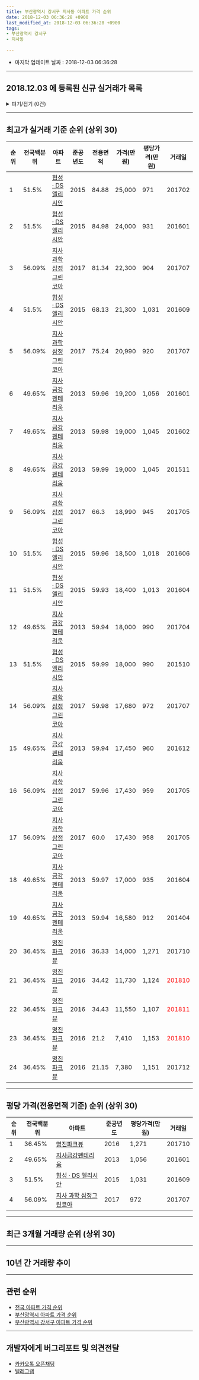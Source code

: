 ```yaml
---
title: 부산광역시 강서구 지사동 아파트 가격 순위
date: 2018-12-03 06:36:28 +0900
last_modified_at: 2018-12-03 06:36:28 +0900
tags:
- 부산광역시 강서구
- 지사동

---
```


* 마지막 업데이트 날짜 : 2018-12-03 06:36:28

---

## 2018.12.03 에 등록된 신규 실거래가 목록

<details>
<summary>펴기/접기 (0건)</summary>
<div markdown="1">

|아파트|전국백분위|준공년도|전용면적|가격(만원)|평당가격(만원)|거래일|
|---|---|---|---|---|---|---|
|없음|||||||


</div>
</details>

---

## 최고가 실거래 기준 순위 (상위 30)


|순위|전국백분위|아파트|준공년도|전용면적|가격(만원)|평당가격(만원)|거래일|
|---|---|---|---|---|---|---|---|
|1|51.5%|[협성 · DS 엘리시안](https://search.naver.com/search.naver?query=%EB%B6%80%EC%82%B0%EA%B4%91%EC%97%AD%EC%8B%9C+%EA%B0%95%EC%84%9C%EA%B5%AC+%EC%A7%80%EC%82%AC%EB%8F%99+%ED%98%91%EC%84%B1+%C2%B7+DS+%EC%97%98%EB%A6%AC%EC%8B%9C%EC%95%88)|2015|84.88|25,000|971|201702|
|2|51.5%|[협성 · DS 엘리시안](https://search.naver.com/search.naver?query=%EB%B6%80%EC%82%B0%EA%B4%91%EC%97%AD%EC%8B%9C+%EA%B0%95%EC%84%9C%EA%B5%AC+%EC%A7%80%EC%82%AC%EB%8F%99+%ED%98%91%EC%84%B1+%C2%B7+DS+%EC%97%98%EB%A6%AC%EC%8B%9C%EC%95%88)|2015|84.98|24,000|931|201601|
|3|56.09%|[지사 과학 삼정그린코아](https://search.naver.com/search.naver?query=%EB%B6%80%EC%82%B0%EA%B4%91%EC%97%AD%EC%8B%9C+%EA%B0%95%EC%84%9C%EA%B5%AC+%EC%A7%80%EC%82%AC%EB%8F%99+%EC%A7%80%EC%82%AC+%EA%B3%BC%ED%95%99+%EC%82%BC%EC%A0%95%EA%B7%B8%EB%A6%B0%EC%BD%94%EC%95%84)|2017|81.34|22,300|904|201707|
|4|51.5%|[협성 · DS 엘리시안](https://search.naver.com/search.naver?query=%EB%B6%80%EC%82%B0%EA%B4%91%EC%97%AD%EC%8B%9C+%EA%B0%95%EC%84%9C%EA%B5%AC+%EC%A7%80%EC%82%AC%EB%8F%99+%ED%98%91%EC%84%B1+%C2%B7+DS+%EC%97%98%EB%A6%AC%EC%8B%9C%EC%95%88)|2015|68.13|21,300|1,031|201609|
|5|56.09%|[지사 과학 삼정그린코아](https://search.naver.com/search.naver?query=%EB%B6%80%EC%82%B0%EA%B4%91%EC%97%AD%EC%8B%9C+%EA%B0%95%EC%84%9C%EA%B5%AC+%EC%A7%80%EC%82%AC%EB%8F%99+%EC%A7%80%EC%82%AC+%EA%B3%BC%ED%95%99+%EC%82%BC%EC%A0%95%EA%B7%B8%EB%A6%B0%EC%BD%94%EC%95%84)|2017|75.24|20,990|920|201707|
|6|49.65%|[지사금강펜테리움](https://search.naver.com/search.naver?query=%EB%B6%80%EC%82%B0%EA%B4%91%EC%97%AD%EC%8B%9C+%EA%B0%95%EC%84%9C%EA%B5%AC+%EC%A7%80%EC%82%AC%EB%8F%99+%EC%A7%80%EC%82%AC%EA%B8%88%EA%B0%95%ED%8E%9C%ED%85%8C%EB%A6%AC%EC%9B%80)|2013|59.96|19,200|1,056|201601|
|7|49.65%|[지사금강펜테리움](https://search.naver.com/search.naver?query=%EB%B6%80%EC%82%B0%EA%B4%91%EC%97%AD%EC%8B%9C+%EA%B0%95%EC%84%9C%EA%B5%AC+%EC%A7%80%EC%82%AC%EB%8F%99+%EC%A7%80%EC%82%AC%EA%B8%88%EA%B0%95%ED%8E%9C%ED%85%8C%EB%A6%AC%EC%9B%80)|2013|59.98|19,000|1,045|201602|
|8|49.65%|[지사금강펜테리움](https://search.naver.com/search.naver?query=%EB%B6%80%EC%82%B0%EA%B4%91%EC%97%AD%EC%8B%9C+%EA%B0%95%EC%84%9C%EA%B5%AC+%EC%A7%80%EC%82%AC%EB%8F%99+%EC%A7%80%EC%82%AC%EA%B8%88%EA%B0%95%ED%8E%9C%ED%85%8C%EB%A6%AC%EC%9B%80)|2013|59.99|19,000|1,045|201511|
|9|56.09%|[지사 과학 삼정그린코아](https://search.naver.com/search.naver?query=%EB%B6%80%EC%82%B0%EA%B4%91%EC%97%AD%EC%8B%9C+%EA%B0%95%EC%84%9C%EA%B5%AC+%EC%A7%80%EC%82%AC%EB%8F%99+%EC%A7%80%EC%82%AC+%EA%B3%BC%ED%95%99+%EC%82%BC%EC%A0%95%EA%B7%B8%EB%A6%B0%EC%BD%94%EC%95%84)|2017|66.3|18,990|945|201705|
|10|51.5%|[협성 · DS 엘리시안](https://search.naver.com/search.naver?query=%EB%B6%80%EC%82%B0%EA%B4%91%EC%97%AD%EC%8B%9C+%EA%B0%95%EC%84%9C%EA%B5%AC+%EC%A7%80%EC%82%AC%EB%8F%99+%ED%98%91%EC%84%B1+%C2%B7+DS+%EC%97%98%EB%A6%AC%EC%8B%9C%EC%95%88)|2015|59.96|18,500|1,018|201606|
|11|51.5%|[협성 · DS 엘리시안](https://search.naver.com/search.naver?query=%EB%B6%80%EC%82%B0%EA%B4%91%EC%97%AD%EC%8B%9C+%EA%B0%95%EC%84%9C%EA%B5%AC+%EC%A7%80%EC%82%AC%EB%8F%99+%ED%98%91%EC%84%B1+%C2%B7+DS+%EC%97%98%EB%A6%AC%EC%8B%9C%EC%95%88)|2015|59.93|18,400|1,013|201604|
|12|49.65%|[지사금강펜테리움](https://search.naver.com/search.naver?query=%EB%B6%80%EC%82%B0%EA%B4%91%EC%97%AD%EC%8B%9C+%EA%B0%95%EC%84%9C%EA%B5%AC+%EC%A7%80%EC%82%AC%EB%8F%99+%EC%A7%80%EC%82%AC%EA%B8%88%EA%B0%95%ED%8E%9C%ED%85%8C%EB%A6%AC%EC%9B%80)|2013|59.94|18,000|990|201704|
|13|51.5%|[협성 · DS 엘리시안](https://search.naver.com/search.naver?query=%EB%B6%80%EC%82%B0%EA%B4%91%EC%97%AD%EC%8B%9C+%EA%B0%95%EC%84%9C%EA%B5%AC+%EC%A7%80%EC%82%AC%EB%8F%99+%ED%98%91%EC%84%B1+%C2%B7+DS+%EC%97%98%EB%A6%AC%EC%8B%9C%EC%95%88)|2015|59.99|18,000|990|201510|
|14|56.09%|[지사 과학 삼정그린코아](https://search.naver.com/search.naver?query=%EB%B6%80%EC%82%B0%EA%B4%91%EC%97%AD%EC%8B%9C+%EA%B0%95%EC%84%9C%EA%B5%AC+%EC%A7%80%EC%82%AC%EB%8F%99+%EC%A7%80%EC%82%AC+%EA%B3%BC%ED%95%99+%EC%82%BC%EC%A0%95%EA%B7%B8%EB%A6%B0%EC%BD%94%EC%95%84)|2017|59.98|17,680|972|201707|
|15|49.65%|[지사금강펜테리움](https://search.naver.com/search.naver?query=%EB%B6%80%EC%82%B0%EA%B4%91%EC%97%AD%EC%8B%9C+%EA%B0%95%EC%84%9C%EA%B5%AC+%EC%A7%80%EC%82%AC%EB%8F%99+%EC%A7%80%EC%82%AC%EA%B8%88%EA%B0%95%ED%8E%9C%ED%85%8C%EB%A6%AC%EC%9B%80)|2013|59.94|17,450|960|201612|
|16|56.09%|[지사 과학 삼정그린코아](https://search.naver.com/search.naver?query=%EB%B6%80%EC%82%B0%EA%B4%91%EC%97%AD%EC%8B%9C+%EA%B0%95%EC%84%9C%EA%B5%AC+%EC%A7%80%EC%82%AC%EB%8F%99+%EC%A7%80%EC%82%AC+%EA%B3%BC%ED%95%99+%EC%82%BC%EC%A0%95%EA%B7%B8%EB%A6%B0%EC%BD%94%EC%95%84)|2017|59.96|17,430|959|201705|
|17|56.09%|[지사 과학 삼정그린코아](https://search.naver.com/search.naver?query=%EB%B6%80%EC%82%B0%EA%B4%91%EC%97%AD%EC%8B%9C+%EA%B0%95%EC%84%9C%EA%B5%AC+%EC%A7%80%EC%82%AC%EB%8F%99+%EC%A7%80%EC%82%AC+%EA%B3%BC%ED%95%99+%EC%82%BC%EC%A0%95%EA%B7%B8%EB%A6%B0%EC%BD%94%EC%95%84)|2017|60.0|17,430|958|201705|
|18|49.65%|[지사금강펜테리움](https://search.naver.com/search.naver?query=%EB%B6%80%EC%82%B0%EA%B4%91%EC%97%AD%EC%8B%9C+%EA%B0%95%EC%84%9C%EA%B5%AC+%EC%A7%80%EC%82%AC%EB%8F%99+%EC%A7%80%EC%82%AC%EA%B8%88%EA%B0%95%ED%8E%9C%ED%85%8C%EB%A6%AC%EC%9B%80)|2013|59.97|17,000|935|201604|
|19|49.65%|[지사금강펜테리움](https://search.naver.com/search.naver?query=%EB%B6%80%EC%82%B0%EA%B4%91%EC%97%AD%EC%8B%9C+%EA%B0%95%EC%84%9C%EA%B5%AC+%EC%A7%80%EC%82%AC%EB%8F%99+%EC%A7%80%EC%82%AC%EA%B8%88%EA%B0%95%ED%8E%9C%ED%85%8C%EB%A6%AC%EC%9B%80)|2013|59.94|16,580|912|201404|
|20|36.45%|[명진파크뷰](https://search.naver.com/search.naver?query=%EB%B6%80%EC%82%B0%EA%B4%91%EC%97%AD%EC%8B%9C+%EA%B0%95%EC%84%9C%EA%B5%AC+%EC%A7%80%EC%82%AC%EB%8F%99+%EB%AA%85%EC%A7%84%ED%8C%8C%ED%81%AC%EB%B7%B0)|2016|36.33|14,000|1,271|201710|
|21|36.45%|[명진파크뷰](https://search.naver.com/search.naver?query=%EB%B6%80%EC%82%B0%EA%B4%91%EC%97%AD%EC%8B%9C+%EA%B0%95%EC%84%9C%EA%B5%AC+%EC%A7%80%EC%82%AC%EB%8F%99+%EB%AA%85%EC%A7%84%ED%8C%8C%ED%81%AC%EB%B7%B0)|2016|34.42|11,730|1,124|<span style="color:red">201810</span>|
|22|36.45%|[명진파크뷰](https://search.naver.com/search.naver?query=%EB%B6%80%EC%82%B0%EA%B4%91%EC%97%AD%EC%8B%9C+%EA%B0%95%EC%84%9C%EA%B5%AC+%EC%A7%80%EC%82%AC%EB%8F%99+%EB%AA%85%EC%A7%84%ED%8C%8C%ED%81%AC%EB%B7%B0)|2016|34.43|11,550|1,107|<span style="color:red">201811</span>|
|23|36.45%|[명진파크뷰](https://search.naver.com/search.naver?query=%EB%B6%80%EC%82%B0%EA%B4%91%EC%97%AD%EC%8B%9C+%EA%B0%95%EC%84%9C%EA%B5%AC+%EC%A7%80%EC%82%AC%EB%8F%99+%EB%AA%85%EC%A7%84%ED%8C%8C%ED%81%AC%EB%B7%B0)|2016|21.2|7,410|1,153|<span style="color:red">201810</span>|
|24|36.45%|[명진파크뷰](https://search.naver.com/search.naver?query=%EB%B6%80%EC%82%B0%EA%B4%91%EC%97%AD%EC%8B%9C+%EA%B0%95%EC%84%9C%EA%B5%AC+%EC%A7%80%EC%82%AC%EB%8F%99+%EB%AA%85%EC%A7%84%ED%8C%8C%ED%81%AC%EB%B7%B0)|2016|21.15|7,380|1,151|201712|


---

## 평당 가격(전용면적 기준) 순위 (상위 30)


|순위|전국백분위|아파트|준공년도|평당가격(만원)|거래일|
|---|---|---|---|---|---|
|1|36.45%|[명진파크뷰](https://search.naver.com/search.naver?query=%EB%B6%80%EC%82%B0%EA%B4%91%EC%97%AD%EC%8B%9C+%EA%B0%95%EC%84%9C%EA%B5%AC+%EC%A7%80%EC%82%AC%EB%8F%99+%EB%AA%85%EC%A7%84%ED%8C%8C%ED%81%AC%EB%B7%B0)|2016|1,271|201710|
|2|49.65%|[지사금강펜테리움](https://search.naver.com/search.naver?query=%EB%B6%80%EC%82%B0%EA%B4%91%EC%97%AD%EC%8B%9C+%EA%B0%95%EC%84%9C%EA%B5%AC+%EC%A7%80%EC%82%AC%EB%8F%99+%EC%A7%80%EC%82%AC%EA%B8%88%EA%B0%95%ED%8E%9C%ED%85%8C%EB%A6%AC%EC%9B%80)|2013|1,056|201601|
|3|51.5%|[협성 · DS 엘리시안](https://search.naver.com/search.naver?query=%EB%B6%80%EC%82%B0%EA%B4%91%EC%97%AD%EC%8B%9C+%EA%B0%95%EC%84%9C%EA%B5%AC+%EC%A7%80%EC%82%AC%EB%8F%99+%ED%98%91%EC%84%B1+%C2%B7+DS+%EC%97%98%EB%A6%AC%EC%8B%9C%EC%95%88)|2015|1,031|201609|
|4|56.09%|[지사 과학 삼정그린코아](https://search.naver.com/search.naver?query=%EB%B6%80%EC%82%B0%EA%B4%91%EC%97%AD%EC%8B%9C+%EA%B0%95%EC%84%9C%EA%B5%AC+%EC%A7%80%EC%82%AC%EB%8F%99+%EC%A7%80%EC%82%AC+%EA%B3%BC%ED%95%99+%EC%82%BC%EC%A0%95%EA%B7%B8%EB%A6%B0%EC%BD%94%EC%95%84)|2017|972|201707|


---

## 최근 3개월 거래량 순위 (상위 30)


<div style="width:100%;">
    <canvas id="deal_count_ranking" height="250"></canvas>
</div>


<script>
new Chart(document.getElementById("deal_count_ranking"), {
    type: 'horizontalBar',
    data: {
        labels: ['명진파크뷰', '지사금강펜테리움', '협성 · DS 엘리시안', '지사 과학 삼정그린코아'],
        datasets: [{
            label: '실거래 수',
            data: [15, 4, 3, 2],
            borderColor: "rgba(255, 0, 128, 1)",
            backgroundColor: "rgba(255, 0, 128, 0.5)",
            fill: false,
        }]
    },
    options: {
        responsive: true,
        title: {
            display: true,
            text: '최근 3개월 거래량 순위'
        },
        tooltips: {
            mode: 'index',
            intersect: false,
            callbacks: {
                title: function(tooltipItems, data) {
                    return "실거래 수:";
                },
                label: function(tooltipItem, data) {
                    return data.labels[tooltipItem.index] + ": " + tooltipItem.xLabel;
                }
            }
        },
        hover: {
            mode: 'nearest',
            intersect: true
        },
        scales: {
            xAxes: [{
                display: true,
                scaleLabel: {
                    display: true,
                    labelString: '실거래 수'
                },
                ticks: {
                    suggestedMin: 0,
                }
            }],
            yAxes: [{
                display: true,
                ticks: {
                    autoSkip: false,
                    callback: function(value, index, values) {
                        if (value.length > 15)
                            return value.substr(0, 13) + "...";
                        else
                            return value;
                    }
                },
                scaleLabel: {
                    display: false,
                }
            }]
        }
    }
});

</script>


---

## 10년 간 거래량 추이


<div style="width:100%;">
    <canvas id="deal_progress" height="250"></canvas>
</div>

<script>
new Chart(document.getElementById("deal_progress"), {
    type: 'line',
    data: {
        labels: ['200812','200901','200902','200903','200904','200905','200906','200907','200908','200909','200910','200911','200912','201001','201002','201003','201004','201005','201006','201007','201008','201009','201010','201011','201012','201101','201102','201103','201104','201105','201106','201107','201108','201109','201110','201111','201112','201201','201202','201203','201204','201205','201206','201207','201208','201209','201210','201211','201212','201301','201302','201303','201304','201305','201306','201307','201308','201309','201310','201311','201312','201401','201402','201403','201404','201405','201406','201407','201408','201409','201410','201411','201412','201501','201502','201503','201504','201505','201506','201507','201508','201509','201510','201511','201512','201601','201602','201603','201604','201605','201606','201607','201608','201609','201610','201611','201612','201701','201702','201703','201704','201705','201706','201707','201708','201709','201710','201711','201712','201801','201802','201803','201804','201805','201806','201807','201808','201809','201810','201811','201812'],
        datasets: [{
            label: '실거래 수',
            pointRadius: 1,
            data: [0, 0, 0, 0, 0, 0, 0, 0, 0, 0, 0, 0, 0, 0, 0, 0, 0, 0, 0, 0, 0, 0, 0, 0, 0, 0, 0, 0, 0, 0, 0, 0, 0, 0, 0, 0, 0, 0, 0, 0, 0, 0, 0, 0, 0, 0, 0, 0, 0, 0, 0, 0, 0, 0, 0, 0, 0, 0, 0, 2, 2, 1, 0, 1, 6, 1, 1, 1, 4, 7, 5, 2, 4, 6, 3, 2, 2, 7, 2, 2, 3, 9, 25, 14, 12, 10, 10, 12, 14, 6, 13, 11, 9, 14, 18, 10, 14, 8, 9, 7, 9, 20, 12, 17, 10, 9, 17, 10, 10, 9, 13, 16, 13, 7, 10, 10, 18, 12, 19, 5, 0],
            borderColor: "rgba(255, 201, 14, 1)",
            backgroundColor: "rgba(255, 201, 14, 0.5)",
            fill: true,
        }]
    },
    options: {
        responsive: true,
        title: {
            display: true,
            text: '10년간 거래량 추이'
        },
        tooltips: {
            mode: 'index',
            intersect: false,
        },
        hover: {
            mode: 'nearest',
            intersect: true
        },
        scales: {
            xAxes: [{
                display: true,
                scaleLabel: {
                    display: true,
                    labelString: '년/월'
                }
            }],
            yAxes: [{
                display: true,
                ticks: {
                    suggestedMin: 0,
                },
                scaleLabel: {
                    display: true,
                    labelString: '실거래 수'
                }
            }]
        }
    }
});

</script>


---

## 관련 순위

- [전국 아파트 가격 순위](https://inasie.github.io/apt-ranking/전국)
- [부산광역시 아파트 가격 순위](https://inasie.github.io/apt-ranking/부산광역시)
- [부산광역시 강서구 아파트 가격 순위](https://inasie.github.io/apt-ranking/부산광역시-강서구)


---

## 개발자에게 버그리포트 및 의견전달

- [카카오톡 오픈채팅](https://open.kakao.com/o/gLJUAP4)
- [텔레그램](https://t.me/inasie)

